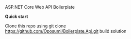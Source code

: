 ASP.NET Core Web API Boilerplate

<b>Quick start</b>

Clone this repo using git clone https://github.com/Oposumi/Boilerplate.Api.git
build solution
